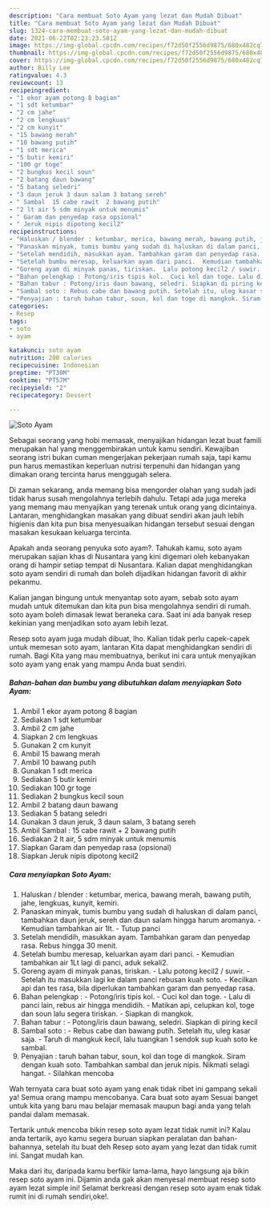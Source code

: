 ```yaml
---
description: "Cara membuat Soto Ayam yang lezat dan Mudah Dibuat"
title: "Cara membuat Soto Ayam yang lezat dan Mudah Dibuat"
slug: 1324-cara-membuat-soto-ayam-yang-lezat-dan-mudah-dibuat
date: 2021-06-22T02:23:23.581Z
image: https://img-global.cpcdn.com/recipes/f72d50f2556d9875/680x482cq70/soto-ayam-foto-resep-utama.jpg
thumbnail: https://img-global.cpcdn.com/recipes/f72d50f2556d9875/680x482cq70/soto-ayam-foto-resep-utama.jpg
cover: https://img-global.cpcdn.com/recipes/f72d50f2556d9875/680x482cq70/soto-ayam-foto-resep-utama.jpg
author: Billy Lee
ratingvalue: 4.3
reviewcount: 13
recipeingredient:
- "1 ekor ayam potong 8 bagian"
- "1 sdt ketumbar"
- "2 cm jahe"
- "2 cm lengkuas"
- "2 cm kunyit"
- "15 bawang merah"
- "10 bawang putih"
- "1 sdt merica"
- "5 butir kemiri"
- "100 gr toge"
- "2 bungkus kecil soun"
- "2 batang daun bawang"
- "5 batang seledri"
- "3 daun jeruk 3 daun salam 3 batang sereh"
- " Sambal  15 cabe rawit  2 bawang putih"
- "2 lt air 5 sdm minyak untuk menumis"
- " Garam dan penyedap rasa opsional"
- " Jeruk nipis dipotong kecil2"
recipeinstructions:
- "Haluskan / blender : ketumbar, merica, bawang merah, bawang putih, jahe, lengkuas, kunyit, kemiri."
- "Panaskan minyak, tumis bumbu yang sudah di haluskan di dalam panci, tambahkan daun jeruk, sereh dan daun salam hingga harum aromanya.  Kemudian tambahkan air 1lt.  Tutup panci"
- "Setelah mendidih, masukkan ayam. Tambahkan garam dan penyedap rasa. Rebus hingga 30 menit."
- "Setelah bumbu meresap, keluarkan ayam dari panci.  Kemudian tambahkan air 1Lt lagi di panci, aduk sekali2."
- "Goreng ayam di minyak panas, tiriskan.  Lalu potong kecil2 / suwir.  Setelah itu masukkan lagi ke dalam panci rebusan kuah soto.  Kecilkan api dan tes rasa, bila diperlukan tambahkan garam dan penyedap rasa."
- "Bahan pelengkap : Potong/iris tipis kol.  Cuci kol dan toge. Lalu di panci lain, rebus air hingga mendidih.  Matikan api, celupkan kol, toge dan soun lalu segera tiriskan. Siapkan di mangkok."
- "Bahan tabur : Potong/iris daun bawang, seledri. Siapkan di piring kecil"
- "Sambal soto : Rebus cabe dan bawang putih. Setelah itu, uleg kasar saja.  Taruh di mangkuk kecil, lalu tuangkan 1 sendok sup kuah soto ke sambal."
- "Penyajian : taruh bahan tabur, soun, kol dan toge di mangkok. Siram dengan kuah soto. Tambahkan sambal dan jeruk nipis. Nikmati selagi hangat. Silahkan mencoba"
categories:
- Resep
tags:
- soto
- ayam

katakunci: soto ayam 
nutrition: 200 calories
recipecuisine: Indonesian
preptime: "PT30M"
cooktime: "PT57M"
recipeyield: "2"
recipecategory: Dessert

---
```



![Soto Ayam](https://img-global.cpcdn.com/recipes/f72d50f2556d9875/680x482cq70/soto-ayam-foto-resep-utama.jpg)

Sebagai seorang yang hobi memasak, menyajikan hidangan lezat buat famili merupakan hal yang menggembirakan untuk kamu sendiri. Kewajiban seorang istri bukan cuman mengerjakan pekerjaan rumah saja, tapi kamu pun harus memastikan keperluan nutrisi terpenuhi dan hidangan yang dimakan orang tercinta harus menggugah selera.

Di zaman  sekarang, anda memang bisa mengorder olahan yang sudah jadi tidak harus susah mengolahnya terlebih dahulu. Tetapi ada juga mereka yang memang mau menyajikan yang terenak untuk orang yang dicintainya. Lantaran, menghidangkan masakan yang dibuat sendiri akan jauh lebih higienis dan kita pun bisa menyesuaikan hidangan tersebut sesuai dengan masakan kesukaan keluarga tercinta. 



Apakah anda seorang penyuka soto ayam?. Tahukah kamu, soto ayam merupakan sajian khas di Nusantara yang kini digemari oleh kebanyakan orang di hampir setiap tempat di Nusantara. Kalian dapat menghidangkan soto ayam sendiri di rumah dan boleh dijadikan hidangan favorit di akhir pekanmu.

Kalian jangan bingung untuk menyantap soto ayam, sebab soto ayam mudah untuk ditemukan dan kita pun bisa mengolahnya sendiri di rumah. soto ayam boleh dimasak lewat beraneka cara. Saat ini ada banyak resep kekinian yang menjadikan soto ayam lebih lezat.

Resep soto ayam juga mudah dibuat, lho. Kalian tidak perlu capek-capek untuk memesan soto ayam, lantaran Kita dapat menghidangkan sendiri di rumah. Bagi Kita yang mau membuatnya, berikut ini cara untuk menyajikan soto ayam yang enak yang mampu Anda buat sendiri.

<!--inarticleads1-->

##### Bahan-bahan dan bumbu yang dibutuhkan dalam menyiapkan Soto Ayam:

1. Ambil 1 ekor ayam potong 8 bagian
1. Sediakan 1 sdt ketumbar
1. Ambil 2 cm jahe
1. Siapkan 2 cm lengkuas
1. Gunakan 2 cm kunyit
1. Ambil 15 bawang merah
1. Ambil 10 bawang putih
1. Gunakan 1 sdt merica
1. Sediakan 5 butir kemiri
1. Sediakan 100 gr toge
1. Sediakan 2 bungkus kecil soun
1. Ambil 2 batang daun bawang
1. Sediakan 5 batang seledri
1. Gunakan 3 daun jeruk, 3 daun salam, 3 batang sereh
1. Ambil  Sambal : 15 cabe rawit + 2 bawang putih
1. Sediakan 2 lt air, 5 sdm minyak untuk menumis
1. Siapkan  Garam dan penyedap rasa (opsional)
1. Siapkan  Jeruk nipis dipotong kecil2




<!--inarticleads2-->

##### Cara menyiapkan Soto Ayam:

1. Haluskan / blender : ketumbar, merica, bawang merah, bawang putih, jahe, lengkuas, kunyit, kemiri.
1. Panaskan minyak, tumis bumbu yang sudah di haluskan di dalam panci, tambahkan daun jeruk, sereh dan daun salam hingga harum aromanya.  - Kemudian tambahkan air 1lt.  - Tutup panci
1. Setelah mendidih, masukkan ayam. Tambahkan garam dan penyedap rasa. Rebus hingga 30 menit.
1. Setelah bumbu meresap, keluarkan ayam dari panci.  - Kemudian tambahkan air 1Lt lagi di panci, aduk sekali2.
1. Goreng ayam di minyak panas, tiriskan.  - Lalu potong kecil2 / suwir.  - Setelah itu masukkan lagi ke dalam panci rebusan kuah soto.  - Kecilkan api dan tes rasa, bila diperlukan tambahkan garam dan penyedap rasa.
1. Bahan pelengkap : - Potong/iris tipis kol.  - Cuci kol dan toge. - Lalu di panci lain, rebus air hingga mendidih.  - Matikan api, celupkan kol, toge dan soun lalu segera tiriskan. - Siapkan di mangkok.
1. Bahan tabur : - Potong/iris daun bawang, seledri. Siapkan di piring kecil
1. Sambal soto : - Rebus cabe dan bawang putih. Setelah itu, uleg kasar saja.  - Taruh di mangkuk kecil, lalu tuangkan 1 sendok sup kuah soto ke sambal.
1. Penyajian : taruh bahan tabur, soun, kol dan toge di mangkok. Siram dengan kuah soto. Tambahkan sambal dan jeruk nipis. Nikmati selagi hangat. - Silahkan mencoba




Wah ternyata cara buat soto ayam yang enak tidak ribet ini gampang sekali ya! Semua orang mampu mencobanya. Cara buat soto ayam Sesuai banget untuk kita yang baru mau belajar memasak maupun bagi anda yang telah pandai dalam memasak.

Tertarik untuk mencoba bikin resep soto ayam lezat tidak rumit ini? Kalau anda tertarik, ayo kamu segera buruan siapkan peralatan dan bahan-bahannya, setelah itu buat deh Resep soto ayam yang lezat dan tidak rumit ini. Sangat mudah kan. 

Maka dari itu, daripada kamu berfikir lama-lama, hayo langsung aja bikin resep soto ayam ini. Dijamin anda gak akan menyesal membuat resep soto ayam lezat simple ini! Selamat berkreasi dengan resep soto ayam enak tidak rumit ini di rumah sendiri,oke!.


